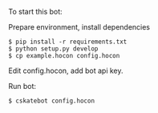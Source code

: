 To start this bot:

Prepare environment, install dependencies
```
$ pip install -r requirements.txt
$ python setup.py develop
$ cp example.hocon config.hocon
```
Edit config.hocon, add bot api key.


Run bot:

```
$ cskatebot config.hocon 

```
